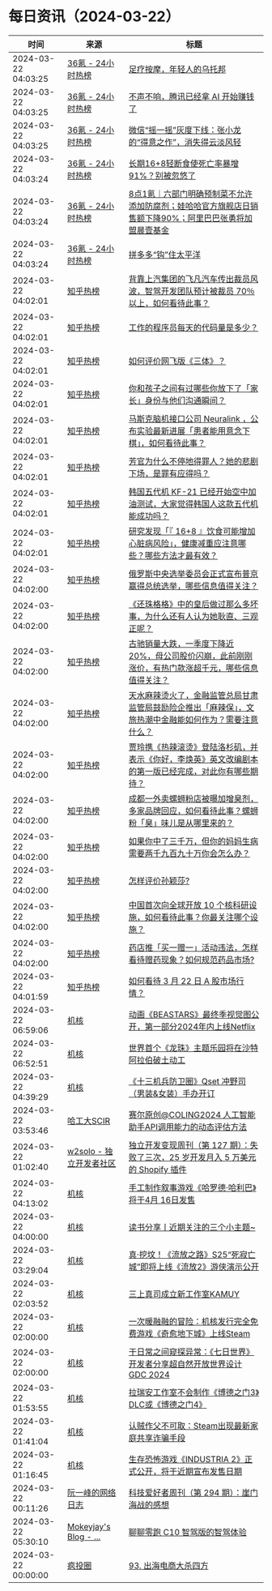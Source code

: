 ﻿# 每日资讯（2024-03-22）

|时间|来源|标题|
|---|---|---|
|2024-03-22 04:03:25|[36氪 - 24小时热榜](https://rss.mifaw.com/articles/5c8bb11a3c41f61efd36683e/5c91d2e23882afa09dff4901)|[足疗按摩，年轻人的乌托邦](https://36kr.com/p/2698822891566984)|
|2024-03-22 04:03:25|[36氪 - 24小时热榜](https://rss.mifaw.com/articles/5c8bb11a3c41f61efd36683e/5c91d2e23882afa09dff4901)|[不声不响，腾讯已经拿 AI 开始赚钱了](https://36kr.com/p/2699238993918080)|
|2024-03-22 04:03:25|[36氪 - 24小时热榜](https://rss.mifaw.com/articles/5c8bb11a3c41f61efd36683e/5c91d2e23882afa09dff4901)|[微信“摇一摇”灰度下线：张小龙的“得意之作”，消失得云淡风轻](https://36kr.com/p/2699007878844296)|
|2024-03-22 04:03:24|[36氪 - 24小时热榜](https://rss.mifaw.com/articles/5c8bb11a3c41f61efd36683e/5c91d2e23882afa09dff4901)|[长期16+8轻断食使死亡率暴增91%？别被忽悠了](https://36kr.com/p/2699043354064777)|
|2024-03-22 04:03:24|[36氪 - 24小时热榜](https://rss.mifaw.com/articles/5c8bb11a3c41f61efd36683e/5c91d2e23882afa09dff4901)|[8点1氪｜六部门明确预制菜不允许添加防腐剂；娃哈哈官方旗舰店日销售额下降90%；阿里巴巴张勇将加盟晨壹基金](https://36kr.com/p/2699987199277191)|
|2024-03-22 04:03:24|[36氪 - 24小时热榜](https://rss.mifaw.com/articles/5c8bb11a3c41f61efd36683e/5c91d2e23882afa09dff4901)|[拼多多“钩”住太平洋](https://36kr.com/p/2699206305380229)|
|2024-03-22 04:02:01|[知乎热榜](https://rss.mifaw.com/articles/5c8bb11a3c41f61efd36683e/5c919d543882afa09dff3fa3)|[背靠上汽集团的飞凡汽车传出裁员风波，智驾开发团队预计被裁员 70％以上，如何看待此事？](https://www.zhihu.com/question/649458752)|
|2024-03-22 04:02:01|[知乎热榜](https://rss.mifaw.com/articles/5c8bb11a3c41f61efd36683e/5c919d543882afa09dff3fa3)|[工作的程序员每天的代码量是多少？](https://www.zhihu.com/question/24624340)|
|2024-03-22 04:02:01|[知乎热榜](https://rss.mifaw.com/articles/5c8bb11a3c41f61efd36683e/5c919d543882afa09dff3fa3)|[如何评价网飞版《三体》？](https://www.zhihu.com/question/649493380)|
|2024-03-22 04:02:01|[知乎热榜](https://rss.mifaw.com/articles/5c8bb11a3c41f61efd36683e/5c919d543882afa09dff3fa3)|[你和孩子之间有过哪些你放下了「家长」身份与他们沟通瞬间？](https://www.zhihu.com/question/648041533)|
|2024-03-22 04:02:01|[知乎热榜](https://rss.mifaw.com/articles/5c8bb11a3c41f61efd36683e/5c919d543882afa09dff3fa3)|[马斯克脑机接口公司 Neuralink ，公布实验最新进展「患者能用意念下棋」，如何看待此事？](https://www.zhihu.com/question/649459772)|
|2024-03-22 04:02:01|[知乎热榜](https://rss.mifaw.com/articles/5c8bb11a3c41f61efd36683e/5c919d543882afa09dff3fa3)|[芳官为什么不停地得罪人？她的悲剧下场，是罪有应得吗？](https://www.zhihu.com/question/589436876)|
|2024-03-22 04:02:01|[知乎热榜](https://rss.mifaw.com/articles/5c8bb11a3c41f61efd36683e/5c919d543882afa09dff3fa3)|[韩国五代机 KF-21 已经开始空中加油测试，大家觉得韩国人这款五代机能成功吗？](https://www.zhihu.com/question/649353292)|
|2024-03-22 04:02:01|[知乎热榜](https://rss.mifaw.com/articles/5c8bb11a3c41f61efd36683e/5c919d543882afa09dff3fa3)|[研究发现「『 16+8 』饮食可能增加心脏病风险」，健康减重应注意哪些？哪些方法才最有效？](https://www.zhihu.com/question/649303434)|
|2024-03-22 04:02:00|[知乎热榜](https://rss.mifaw.com/articles/5c8bb11a3c41f61efd36683e/5c919d543882afa09dff3fa3)|[俄罗斯中央选举委员会正式宣布普京赢得总统选举，哪些信息值得关注？](https://www.zhihu.com/question/649516960)|
|2024-03-22 04:02:00|[知乎热榜](https://rss.mifaw.com/articles/5c8bb11a3c41f61efd36683e/5c919d543882afa09dff3fa3)|[《还珠格格》中的皇后做过那么多坏事，为什么还有人认为她耿直、三观正呢？](https://www.zhihu.com/question/266642092)|
|2024-03-22 04:02:00|[知乎热榜](https://rss.mifaw.com/articles/5c8bb11a3c41f61efd36683e/5c919d543882afa09dff3fa3)|[古驰销量大跌，一季度下降近 20%，母公司股价闪崩，此前刚刚涨价，有热门款涨超千元，哪些信息值得关注？](https://www.zhihu.com/question/649438164)|
|2024-03-22 04:02:00|[知乎热榜](https://rss.mifaw.com/articles/5c8bb11a3c41f61efd36683e/5c919d543882afa09dff3fa3)|[天水麻辣烫火了，金融监管总局甘肃监管局鼓励险企推出「麻辣保」，文旅热潮中金融能如何作为？需要注意什么？](https://www.zhihu.com/question/649568346)|
|2024-03-22 04:02:00|[知乎热榜](https://rss.mifaw.com/articles/5c8bb11a3c41f61efd36683e/5c919d543882afa09dff3fa3)|[贾玲携《热辣滚烫》登陆洛杉矶，并表示《你好，李焕英》英文改编剧本的第一版已经完成，对此你有哪些期待？](https://www.zhihu.com/question/649605635)|
|2024-03-22 04:02:00|[知乎热榜](https://rss.mifaw.com/articles/5c8bb11a3c41f61efd36683e/5c919d543882afa09dff3fa3)|[成都一外卖螺蛳粉店被曝加增臭剂，多家品牌回应，如何看待此事？螺蛳粉「臭」味儿是从哪里来的？](https://www.zhihu.com/question/649455931)|
|2024-03-22 04:02:00|[知乎热榜](https://rss.mifaw.com/articles/5c8bb11a3c41f61efd36683e/5c919d543882afa09dff3fa3)|[如果你中了三千万，但你的妈妈生病需要两千九百九十万你会怎么办？](https://www.zhihu.com/question/647764716)|
|2024-03-22 04:02:00|[知乎热榜](https://rss.mifaw.com/articles/5c8bb11a3c41f61efd36683e/5c919d543882afa09dff3fa3)|[怎样评价孙颖莎?](https://www.zhihu.com/question/604736810)|
|2024-03-22 04:02:00|[知乎热榜](https://rss.mifaw.com/articles/5c8bb11a3c41f61efd36683e/5c919d543882afa09dff3fa3)|[中国首次向全球开放 10 个核科研设施，如何看待此事？你最关注哪个设施？](https://www.zhihu.com/question/649316857)|
|2024-03-22 04:02:00|[知乎热榜](https://rss.mifaw.com/articles/5c8bb11a3c41f61efd36683e/5c919d543882afa09dff3fa3)|[药店推「买一赠一」活动违法，怎样看待赠药现象？如何规范药品市场?](https://www.zhihu.com/question/649331279)|
|2024-03-22 04:01:59|[知乎热榜](https://rss.mifaw.com/articles/5c8bb11a3c41f61efd36683e/5c919d543882afa09dff3fa3)|[如何看待 3 月 22 日 A 股市场行情？](https://www.zhihu.com/question/649593156)|
|2024-03-22 06:59:06|[机核](https://www.gcores.com/rss)|[动画《BEASTARS》最终季视觉图公开，第一部分2024年内上线Netflix](https://www.gcores.com/articles/179305)|
|2024-03-22 06:52:51|[机核](https://www.gcores.com/rss)|[世界首个《龙珠》主题乐园将在沙特阿拉伯破土动工](https://www.gcores.com/articles/179304)|
|2024-03-22 04:39:29|[机核](https://www.gcores.com/rss)|[《十三机兵防卫圈》Qset 冲野司（男装&女装）手办开订](https://www.gcores.com/articles/179301)|
|2024-03-22 03:53:46|[哈工大SCIR](https://feedpress.me/wx-hit-scir)|[赛尔原创@COLING2024 人工智能助手API调用能力的动态评估方法](http://mp.weixin.qq.com/s?__biz=MzIxMjAzNDY5Mg%3D%3D&mid=2650812745&idx=1&sn=cbe1448a1ffb34b34e0265b3f7a1a246)|
|2024-03-22 01:02:40|[w2solo - 独立开发者社区](https://w2solo.com/topics/feed)|[独立开发变现周刊（第 127 期）：失败了三次，25 岁开发月入 5 万美元的 Shopify 插件](https://w2solo.com/topics/4495)|
|2024-03-22 04:13:02|[机核](https://www.gcores.com/rss)|[手工制作叙事游戏《哈罗德·哈利巴》将于4月 16日发售](https://www.gcores.com/articles/179296)|
|2024-03-22 04:00:00|[机核](https://www.gcores.com/rss)|[读书分享丨近期关注的三个小主题~](https://www.gcores.com/videos/179239)|
|2024-03-22 03:29:04|[机核](https://www.gcores.com/rss)|[真·挖坟！《流放之路》S25“死寂亡城”即将上线《流放2》游侠演示公开](https://www.gcores.com/articles/179287)|
|2024-03-22 02:03:52|[机核](https://www.gcores.com/rss)|[三上真司成立新工作室KAMUY](https://www.gcores.com/articles/179289)|
|2024-03-22 02:00:00|[机核](https://www.gcores.com/rss)|[一次暖融融的冒险：机核发行完全免费游戏《奇愈地下城》上线Steam](https://www.gcores.com/articles/179181)|
|2024-03-22 02:00:00|[机核](https://www.gcores.com/rss)|[于日常之间窥探异常：《七日世界》开发者分享超自然开放世界设计 GDC 2024](https://www.gcores.com/articles/178814)|
|2024-03-22 01:53:55|[机核](https://www.gcores.com/rss)|[拉瑞安工作室不会制作《博德之门3》DLC或《博德之门4》](https://www.gcores.com/articles/179288)|
|2024-03-22 01:41:04|[机核](https://www.gcores.com/rss)|[认贼作父不可取：Steam出现最新家庭共享诈骗手段](https://www.gcores.com/articles/179286)|
|2024-03-22 01:16:45|[机核](https://www.gcores.com/rss)|[生存恐怖游戏《INDUSTRIA 2》正式公开，将于近期宣布发售日期](https://www.gcores.com/articles/179285)|
|2024-03-22 00:11:26|[阮一峰的网络日志](https://www.ruanyifeng.com/blog/atom.xml)|[科技爱好者周刊（第 294 期）：崖门海战的感想](http://www.ruanyifeng.com/blog/2024/03/weekly-issue-294.html)|
|2024-03-22 05:30:10|[Mokeyjay's Blog - ...](https://www.mokeyjay.com/feed)|[聊聊零跑 C10 智驾版的智驾体验](https://mok.moe/p/re6m)|
|2024-03-22 00:00:00|[疯投圈](https://crazy.capital/feed)|[93. 出海电商大杀四方](https://crazy.capital/93)|
